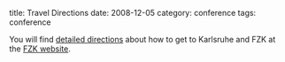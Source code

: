 title: Travel Directions
date: 2008-12-05 
category: conference
tags: conference

<!--break-->
You will find <a title="directions to Karlsruhe and FZK" href="http://www.fzk.de/fzk/idcplg?IdcService=FZK&node=Home&document=ID_004475&lang=en">detailed directions</a> about how to get to Karlsruhe and FZK at the <a title="Directions to FZK" href="http://www.fzk.de/fzk/idcplg?IdcService=FZK&node=Home&document=ID_004475&lang=en">FZK website</a>.
